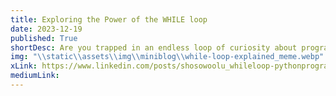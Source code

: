 ```yaml
---
title: Exploring the Power of the WHILE loop 
date: 2023-12-19
published: True
shortDesc: Are you trapped in an endless loop of curiosity about programming languages? Well, here's a fun fact - the "while" loop is one thing that's cherished by all coders, no matter the language they speak!
img: "\\static\\assets\\img\\miniblog\\while-loop-explained_meme.webp"
xLink: https://www.linkedin.com/posts/shosowoolu_whileloop-pythonprogrammer-python4dataanalysis-activity-7142859221796098049-gbna?utm_source=share&utm_medium=member_desktop
mediumLink: 
---
```


